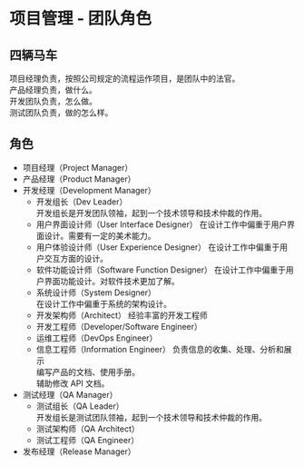 # 项目管理 - 团队角色

## 四辆马车

项目经理负责，按照公司规定的流程运作项目，是团队中的法官。  
产品经理负责，做什么。  
开发团队负责，怎么做。  
测试团队负责，做的怎么样。

## 角色

- 项目经理（Project Manager）
- 产品经理（Product Manager）
- 开发经理（Development Manager）
  - 开发组长（Dev Leader）  
    开发组长是开发团队领袖，起到一个技术领导和技术仲裁的作用。
  - 用户界面设计师（User Interface Designer）
    在设计工作中偏重于用户界面设计。需要有一定的美术能力。
  - 用户体验设计师（User Experience Designer）
    在设计工作中偏重于用户交互方面的设计。
  - 软件功能设计师（Software Function Designer）
    在设计工作中偏重于用户界面功能设计。对软件技术更加了解。
  - 系统设计师（System Designer）  
    在设计工作中偏重于系统的架构设计。
  - 开发架构师（Architect）
    经验丰富的开发工程师
  - 开发工程师（Developer/Software Engineer）
  - 运维工程师（DevOps Engineer）
  - 信息工程师（Information Engineer）
    负责信息的收集、处理、分析和展示  
    编写产品的文档、使用手册。  
    辅助修改 API 文档。
- 测试经理（QA Manager）
  - 测试组长（QA Leader）  
    开发组长是测试团队领袖，起到一个技术领导和技术仲裁的作用。
  - 测试架构师（QA Architect）
  - 测试工程师（QA Engineer）
- 发布经理（Release Manager）
